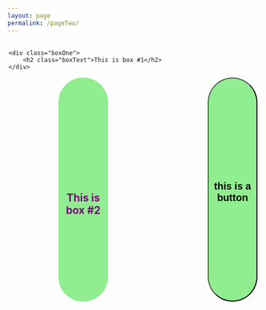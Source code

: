 ```yaml
---
layout: page
permalink: /pageTwo/
---
```



<div class="wrapper">

	<div class="boxOne">
		<h2 class="boxText">This is box #1</h2>
	</div>

<div class="boxTwo">
		<h2 class="boxText">This is box #2</h2>
	</div>

<a href="/pageThree/">
	
<button class="buttonOne">


<h2>this is a button</h2>

</button>

</a>
</div>

<style type="text/css">
	.boxText{
		position: relative;
	    top: 50%;
	    transform: translateY(-50%);
		color: purple;
	}
	.boxOne{
		background-color: lightgreen;
		float:left;
		width: 20%;
		height: 450px;
		border-radius: 50px 50px;
		text-align: center;

	}
	.boxTwo{
		background-color: lightgreen;
		float: left;
		margin-left: 20%;
		width: 20%;
		height: 450px;
		border-radius: 50px 50px;
		text-align: center;

	}
	.buttonOne{
		background-color: lightgreen;
		float:right;
		width: 20%;
		height: 450px;
		border-radius: 50px 50px;
		text-align: center;

	}
	.wrapper{
		padding: 2px;
		

	}
</style>









